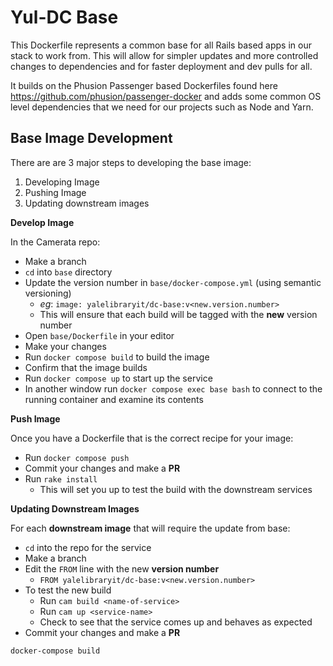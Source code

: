 # Yul-DC Base

This Dockerfile represents a common base for all Rails based apps in our stack to work from.  This will allow for 
simpler updates and more controlled changes to dependencies and for faster deployment and dev pulls for all.

It builds on the Phusion Passenger based Dockerfiles found here https://github.com/phusion/passenger-docker and 
adds some common OS level dependencies that we need for our projects such as Node and Yarn.

## Base Image Development

There are are 3 major steps to developing the base image:
1) Developing Image
2) Pushing Image
3) Updating downstream images

**Develop Image**

In the Camerata repo:

- Make a branch
- `cd` into `base` directory
- Update the version number in `base/docker-compose.yml` (using semantic versioning)
    - *eg*: `image: yalelibraryit/dc-base:v<new.version.number>`
    - This will ensure that each build will be tagged with the **new** version number
- Open `base/Dockerfile` in your editor
- Make your changes
- Run `docker compose build` to build the image
- Confirm that the image builds
- Run `docker compose up` to start up the service
- In another window run `docker compose exec base bash` to connect to the running container and examine its contents

**Push Image**

Once you have a Dockerfile that is the correct recipe for your image:
- Run `docker compose push`
- Commit your changes and make a **PR**
- Run `rake install`
    - This will set you up to test the build with the downstream services

**Updating Downstream Images**

For each **downstream image** that will require the update from base:
- `cd` into the repo for the service
- Make a branch
- Edit the `FROM` line with the new **version number**
    - `FROM yalelibraryit/dc-base:v<new.version.number>`
- To test the new build
    - Run `cam build <name-of-service>`
    - Run `cam up <service-name>`
    - Check to see that the service comes up and behaves as expected
- Commit your changes and make a **PR**

```bash	
docker-compose build	
```
